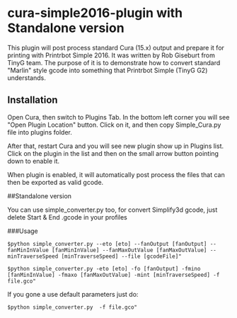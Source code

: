 # cura-simple2016-plugin with Standalone version

This plugin will post process standard Cura (15.x) output and prepare it for printing with Printrbot Simple 2016. It was written by Rob Giseburt from TinyG team.
The purpose of it is to demonstrate how to convert standard "Marlin" style gcode into something that Printrbot Simple (TinyG G2) understands.

## Installation

Open Cura, then switch to Plugins Tab. In the bottom left corner you will see "Open Plugin Location" button. Click on it, and then copy Simple_Cura.py file into plugins folder.

After that, restart Cura and you will see new plugin show up in Plugins list. Click on the plugin in the list and then on the small arrow button pointing down to enable it.

When plugin is enabled, it will automatically post process the files that can then be exported as valid gcode.

##Standalone version

You can use simple_converter.py too, for convert Simplify3d gcode, just delete Start & End .gcode in your profiles

###Usage

```$python simple_converter.py --eto [eto] --fanOutput [fanOutput] --fanMinInValue [fanMinInValue] --fanMaxOutValue [fanMaxOutValue] --minTraverseSpeed [minTraverseSpeed] --file [gcodeFile]" ```

``` $python simple_converter.py -eto [eto] -fo [fanOutput] -fmino [fanMinInValue] -fmaxo [fanMaxOutValue] -mint [minTraverseSpeed] -f file.gco" ```

If you gone a use default parameters just do:

```$python simple_converter.py  -f file.gco" ```
